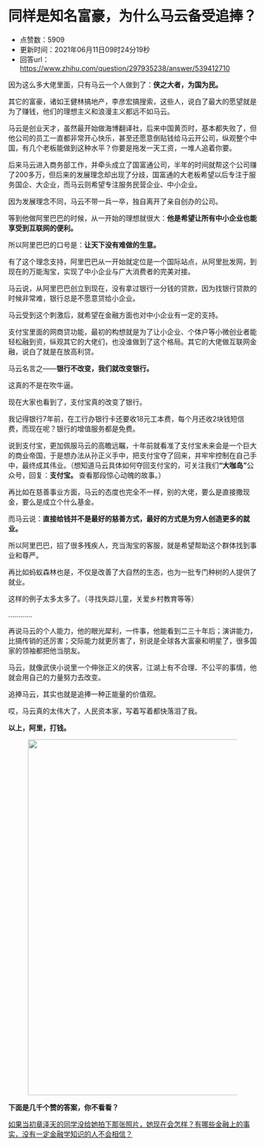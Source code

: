 # 同样是知名富豪，为什么马云备受追捧？
- 点赞数：5909
- 更新时间：2021年06月11日09时24分19秒
- 回答url：https://www.zhihu.com/question/297935238/answer/539412710
<body>
 <p data-pid="hPGUg1Xv">因为这么多大佬里面，只有马云一个人做到了：<b>侠之大者，为国为民。</b></p>
 <p data-pid="vEPCuwj6">其它的富豪，诸如王健林搞地产，李彦宏搞搜索，这些人，说白了最大的愿望就是为了赚钱，他们的理想主义和浪漫主义都远不如马云。</p>
 <p data-pid="qRFEROdu">马云是创业天才，虽然最开始做海博翻译社，后来中国黄页时，基本都失败了，但他公司的员工一直都非常开心快乐，甚至还愿意倒贴钱给马云开公司，纵观整个中国，有几个老板能做到这种水平？你要是拖发一天工资，一堆人追着你要。</p>
 <p data-pid="xQ6nr1By">后来马云进入商务部工作，并牵头成立了国富通公司，半年的时间就帮这个公司赚了200多万，但后来的发展理念却出现了分歧，国富通的大老板希望以后专注于服务国企、大企业，而马云则希望专注服务民营企业、中小企业。</p>
 <p data-pid="rscDDtOv">因为发展理念不同，马云不带一兵一卒，独自离开了亲自创办的公司。</p>
 <p data-pid="KecCMJhL">等到他做阿里巴巴的时候，从一开始的理想就很大：<b>他是希望让所有中小企业也能享受到互联网的便利。</b></p>
 <p data-pid="D78TEinz">所以阿里巴巴的口号是：<b>让天下没有难做的生意。</b></p>
 <p data-pid="309WOPSw">有了这个理念支持，阿里巴巴从一开始就定位是一个国际站点，从阿里批发网，到现在的万能淘宝，实现了中小企业与广大消费者的完美对接。</p>
 <p data-pid="Vp1ld0ap">马云说，从阿里巴巴创立到现在，没有拿过银行一分钱的贷款，因为找银行贷款的时候非常难，银行总是不愿意贷给小企业。</p>
 <p data-pid="NBrP82PP">马云受到这个刺激后，就希望在金融方面也对中小企业有一定的支持。</p>
 <p data-pid="PB7oVx59">支付宝里面的网商贷功能，最初的构想就是为了让小企业、个体户等小微创业者能轻松融到资，纵观其它的大佬们，也没谁做到了这个格局。其它的大佬做互联网金融，说白了就是在放高利贷。</p>
 <p data-pid="EZW6rBvz">马云名言之——<b>银行不改变，我们就改变银行。</b></p>
 <p data-pid="C-SiKCYa">这真的不是在吹牛逼。</p>
 <p data-pid="b9f9LwrW">现在大家也看到了，支付宝真的改变了银行。</p>
 <p data-pid="lvNouaKK">我记得银行7年前，在工行办银行卡还要收18元工本费，每个月还收2块钱短信费，而现在呢？银行的增值服务都是免费。</p>
 <p data-pid="v7gxWpxW">说到支付宝，更加佩服马云的高瞻远瞩，十年前就看准了支付宝未来会是一个巨大的商业帝国，于是想办法从孙正义手中，把支付宝夺了回来，并牢牢控制在自己手中，最终成其伟业。（想知道马云具体如何夺回支付宝的，可关注我们<b>“大咖岛”</b>公众号，回复：<b>支付宝。 </b>查看那段惊心动魄的故事。）</p>
 <p data-pid="a8lVW2nf">再比如在慈善事业方面，马云的态度也完全不一样，别的大佬，要么是直接撒现金，要么是成立个什么基金。</p>
 <p data-pid="c7AfRwV_">而马云说：<b>直接给钱并不是最好的慈善方式，最好的方式是为穷人创造更多的就业。</b></p>
 <p data-pid="-QF0p66T">所以阿里巴巴，招了很多残疾人，充当淘宝的客服，就是希望帮助这个群体找到事业和尊严。</p>
 <p data-pid="-swOwhSp">再比如蚂蚁森林也是，不仅是改善了大自然的生态，也为一批专门种树的人提供了就业。</p>
 <p data-pid="BCD9d4_y">这样的例子太多太多了。（寻找失踪儿童，关爱乡村教育等等）</p>
 <p data-pid="IujrnKbA">…………</p>
 <p data-pid="tVzCNvQa">再说马云的个人能力，他的眼光犀利，一件事，他能看到二三十年后；演讲能力，比搞传销的还厉害；交际能力就更厉害了，别说是全球各大富豪和明星了，很多国家的领袖都把他当朋友。</p>
 <p data-pid="Ky8-yZPH">马云，就像武侠小说里一个伸张正义的侠客，江湖上有不合理、不公平的事情，他就会用自己的力量努力去改变。</p>
 <p data-pid="cOXGdHaB">​追捧马云，其实也就是追捧一种正能量的价值观。</p>
 <p data-pid="NcYRRLbQ">哎，马云真的太伟大了，人民资本家，写着写着都快落泪了我。</p>
 <p data-pid="XIxwmAVs"><b>以上，阿里，打钱。</b></p>
 <figure data-size="normal">
  <img src="https://picx.zhimg.com/50/v2-beed947eb3649fa4ad9f98646706b145_720w.jpg?source=1940ef5c" data-caption="" data-size="normal" data-rawwidth="720" data-rawheight="280" data-original-token="v2-69762070f433f3cb028134e885817d26" data-default-watermark-src="https://pic1.zhimg.com/50/v2-c8820cd1eab9c542b004eb81964e09e9_720w.jpg?source=1940ef5c" class="origin_image zh-lightbox-thumb" width="720" data-original="https://picx.zhimg.com/v2-beed947eb3649fa4ad9f98646706b145_r.jpg?source=1940ef5c">
 </figure>
 <p data-pid="ymcnUunL"><b>下面是几千个赞的答案，你不看看？</b></p><a href="https://www.zhihu.com/question/293665300/answer/495113637" data-draft-node="block" data-draft-type="link-card" data-image="https://pic3.zhimg.com/v2-640ebb4174b2ff9406f5ccd3f7a4beb6_180x120.jpg" data-image-width="763" data-image-height="632" class="internal">如果当初章泽天的同学没给她拍下那张照片，她现在会怎样？</a><a href="https://www.zhihu.com/question/288287043/answer/520632436" data-draft-node="block" data-draft-type="link-card" data-image="https://pic1.zhimg.com/v2-5bc45766e7a13321a996951283cfc4a8_ipico.jpg" data-image-width="1242" data-image-height="1362" class="internal">有哪些金融上的事实，没有一定金融学知识的人不会相信？</a>
 <p></p>
</body>